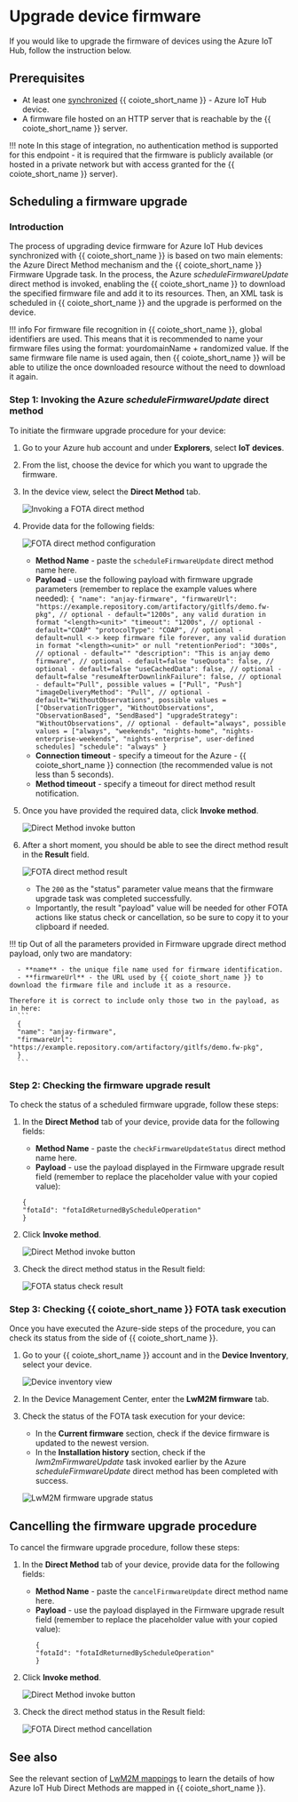 # Upgrade device firmware

If you would like to upgrade the firmware of devices using the Azure IoT Hub, follow the instruction below.

## Prerequisites

 - At least one [synchronized](../Synchronize_devices_with_Azure_IoT_Hub) {{ coiote_short_name }} - Azure IoT Hub device.
 - A firmware file hosted on an HTTP server that is reachable by the {{ coiote_short_name }} server.

!!! note
     In this stage of integration, no authentication method is supported for this endpoint - it is required that the firmware is publicly available (or hosted in a private network but with access granted for the {{ coiote_short_name }} server).

## Scheduling a firmware upgrade

### Introduction

The process of upgrading device firmware for Azure IoT Hub devices synchronized with {{ coiote_short_name }} is based on two main elements: the Azure Direct Method mechanism and the {{ coiote_short_name }} Firmware Upgrade task.
In the process, the Azure *scheduleFirmwareUpdate* direct method is invoked, enabling the {{ coiote_short_name }} to download the specified firmware file and add it to its resources. Then, an XML task is scheduled in {{ coiote_short_name }} and the upgrade is performed on the device.

!!! info
    For firmware file recognition in {{ coiote_short_name }}, global identifiers are used. This means that it is recommended to name your firmware files using the format: yourdomainName + randomized value. If the same firmware file name is used again, then {{ coiote_short_name }} will be able to utilize the once downloaded resource without the need to download it again.

### Step 1: Invoking the Azure *scheduleFirmwareUpdate* direct method

To initiate the firmware upgrade procedure for your device:

1. Go to your Azure hub account and under **Explorers**, select **IoT devices**.
2. From the list, choose the device for which you want to upgrade the firmware.
3. In the device view, select the **Direct Method** tab.

    ![Invoking a FOTA direct method](images/direct_method_tab.png "Direct Method tab")

4. Provide data for the following fields:

     ![FOTA direct method configuration](images/direct_method_config.png "Direct Method config")

    - **Method Name** - paste the `scheduleFirmwareUpdate` direct method name here.
    - **Payload** - use the following payload with firmware upgrade parameters (remember to replace the example values where needed):
          ```
          {
          	"name": "anjay-firmware",
          	"firmwareUrl": "https://example.repository.com/artifactory/gitlfs/demo.fw-pkg",
          	// optional - default="1200s", any valid duration in format "<length><unit>"
          	"timeout": "1200s",
          	// optional - default="COAP"
          	"protocolType": "COAP",
          	// optional - default=null <-> keep firmware file forever, any valid duration in format "<length><unit>" or null
            "retentionPeriod": "300s",
          	// optional - default=""
            "description": "This is anjay demo firmware",
          	// optional - default=false
          	"useQuota": false,
          	// optional - default=false
          	"useCachedData": false,
          	// optional - default=false
          	"resumeAfterDownlinkFailure": false,
          	// optional - default="Pull", possible values = ["Pull", "Push"]
          	"imageDeliveryMethod": "Pull",
          	// optional - default="WithoutObservations", possible values = ["ObservationTrigger", "WithoutObservations", "ObservationBased", "SendBased"]
          	"upgradeStrategy": "WithoutObservations",
          	// optional - default="always", possible values = ["always", "weekends", "nights-home", "nights-enterprise-weekends", "nights-enterprise", user-defined schedules]
          	"schedule": "always"
          }
          ```
    - **Connection timeout** - specify a timeout for the Azure - {{ coiote_short_name }} connection (the recommended value is not less than 5 seconds).
    - **Method timeout** - specify a timeout for direct method result notification.

5. Once you have provided the required data, click **Invoke method**.

    ![Direct Method invoke button](images/dir_method_invoke.png "Direct Method invoke button")

6. After a short moment, you should be able to see the direct method result in the **Result** field.

    ![FOTA direct method result](images/direct_method_result.png "Direct Method result")

    - The `200` as the "status" parameter value means that the firmware upgrade task was completed successfully.
    - Importantly, the result "payload" value will be needed for other FOTA actions like status check or cancellation, so be sure to copy it to your clipboard if needed.

!!! tip
    Out of all the parameters provided in Firmware upgrade direct method payload, only two are mandatory:

      - **name** - the unique file name used for firmware identification.
      - **firmwareUrl** - the URL used by {{ coiote_short_name }} to download the firmware file and include it as a resource.

    Therefore it is correct to include only those two in the payload, as in here:
      ```
      {
      "name": "anjay-firmware",
      "firmwareUrl": "https://example.repository.com/artifactory/gitlfs/demo.fw-pkg",
      }
      ```

### Step 2: Checking the firmware upgrade result

To check the status of a scheduled firmware upgrade, follow these steps:

1. In the **Direct Method** tab of your device, provide data for the following fields:
    - **Method Name** - paste the `checkFirmwareUpdateStatus` direct method name here.
    - **Payload** - use the payload displayed in the Firmware upgrade result field (remember to replace the placeholder value with your copied value):
    ```
    {
    "fotaId": "fotaIdReturnedByScheduleOperation"
    }
    ```
2. Click **Invoke method**.

    ![Direct Method invoke button](images/dir_method_invoke.png "Direct Method invoke button")

3. Check the direct method status in the Result field:

    ![FOTA status check result](images/direct_method_status_check.png "Direct Method result - status")

### Step 3: Checking {{ coiote_short_name }} FOTA task execution

Once you have executed the Azure-side steps of the procedure, you can check its status from the side of {{ coiote_short_name }}.

1. Go to your {{ coiote_short_name }} account and in the **Device Inventory**, select your device.

    ![Device inventory view](images/device_inventory.png "Device inventory view")

2. In the Device Management Center, enter the **LwM2M firmware** tab.
3. Check the status of the FOTA task execution for your device:

    - In the **Current firmware** section, check if the device firmware is updated to the newest version.
    - In the **Installation history** section, check if the *lwm2mFirmwareUpdate* task invoked earlier by the Azure *scheduleFirmwareUpdate* direct method has been completed with success.

    ![LwM2M firmware upgrade status](images/LwM2M_firmware_check.png "LwM2M firmware upgrade status")

## Cancelling the firmware upgrade procedure

To cancel the firmware upgrade procedure, follow these steps:

1. In the **Direct Method** tab of your device, provide data for the following fields:
    - **Method Name** - paste the `cancelFirmwareUpdate` direct method name here.
    - **Payload** - use the payload displayed in the Firmware upgrade result field (remember to replace the placeholder value with your copied value):
      ```
      {
      "fotaId": "fotaIdReturnedByScheduleOperation"
      }
      ```
2. Click **Invoke method**.

    ![Direct Method invoke button](images/dir_method_invoke.png "Direct Method invoke button")

3. Check the direct method status in the Result field:

    ![FOTA Direct method cancellation](images/direct_method_cancel.png "Direct Method result - cancel")

## See also

See the relevant section of [LwM2M mappings](https://iotdevzone.avsystem.com/docs/Cloud_integrations/Azure_IoT/Concepts/LwM2M_mappings_Hub/) to learn the details of how Azure IoT Hub Direct Methods are mapped in {{ coiote_short_name }}.
